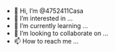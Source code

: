 - 👋 Hi, I’m @4752411Casa
- 👀 I’m interested in ...
- 🌱 I’m currently learning ...
- 💞️ I’m looking to collaborate on ...
- 📫 How to reach me ...

<!---
4752411Casa/4752411Casa is a ✨ special ✨ repository because its `README.md` (this file) appears on your GitHub profile.
You can click the Preview link to take a look at your changes.
--->
